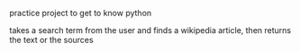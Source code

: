 practice project to get to know python

takes a search term from the user and finds a wikipedia article, then returns the text or the sources
